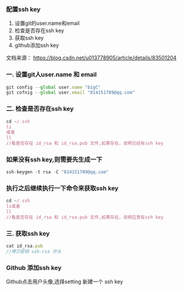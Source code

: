 ### 配置ssh key
1. 设置git的user.name和email
2. 检查是否存在ssh key
3. 获取ssh key
4. github添加ssh key

文档来源： https://blog.csdn.net/u013778905/article/details/83501204


### 一. 设置git人user.name 和 email
```javascript
git config --global user.name "bigC"
git cofnig --global user.email "814151789@qq.com"
```

### 二. 检查是否存在ssh key
```javascript
cd ~/.ssh
ls
或者
ll
//看是否存在 id_rsa 和 id_rsa.pub 文件,如果存在，说明已经有ssh key
```

### 如果没有ssh key,则需要先生成一下
```javascript
ssh-keygen -t rsa -C "814151789@qq.com"
```

### 执行之后继续执行一下命令来获取ssh key
```javascript
cd ~/.ssh
ls或者
ll
//看是否存在 id_rsa 和 id_rsa.pub 文件,如果存在，说明应景有ssh key
```

### 三. 获取ssh key
```javascript
cat id_rsa.pub
//拷贝密钥 ssh-rsa 开头
```

### Github 添加ssh key
Github点击用户头像,选择setting
新建一个 ssh key 

